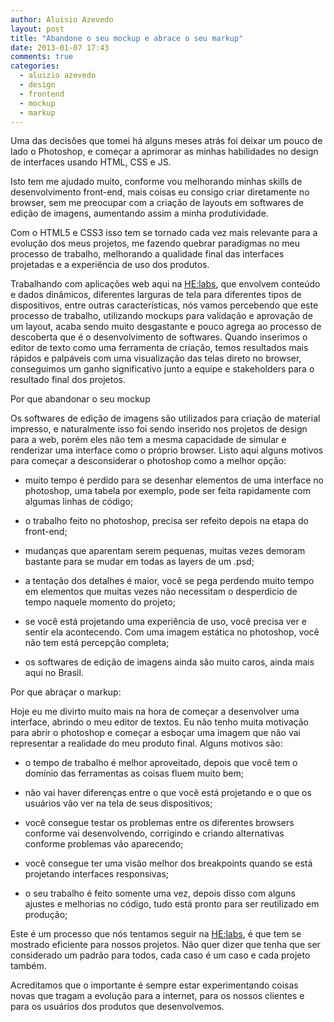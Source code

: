 ```yaml
---
author: Aluisio Azevedo
layout: post
title: "Abandone o seu mockup e abrace o seu markup"
date: 2013-01-07 17:43
comments: true
categories: 
  - aluizio azevedo
  - design
  - frontend
  - mockup
  - markup
---
```

Uma das decisões que tomei há alguns meses atrás foi deixar um pouco de lado o Photoshop, e começar a aprimorar as minhas habilidades no design de interfaces usando HTML, CSS e JS.

Isto tem me ajudado muito, conforme vou melhorando minhas skills de desenvolvimento front-end, mais coisas eu consigo criar diretamente no browser, sem me preocupar com a criação de layouts em softwares de edição de imagens, aumentando assim a minha produtividade.
<!-- more -->

Com o HTML5 e CSS3 isso tem se tornado cada vez mais relevante para a evolução dos meus projetos, me fazendo quebrar paradigmas no meu processo de trabalho, melhorando a qualidade final das interfaces projetadas e a experiência de uso dos produtos.

Trabalhando com aplicações web aqui na [HE:labs][1], que envolvem conteúdo e dados dinâmicos, diferentes larguras de tela para diferentes tipos de dispositivos, entre outras características, nós vamos percebendo que este processo de trabalho, utilizando mockups para validação e aprovação de um layout, acaba sendo muito desgastante e pouco agrega ao processo de descoberta que é o desenvolvimento de softwares. Quando inserimos o editor de texto como uma ferramenta de criação, temos resultados mais rápidos e palpáveis com uma visualização das telas direto no browser, conseguimos um ganho significativo junto a equipe e stakeholders para o resultado final dos projetos.

Por que abandonar o seu mockup

Os softwares de edição de imagens são utilizados para criação de material impresso, e naturalmente isso foi sendo inserido nos projetos de design para a web, porém eles não tem a mesma capacidade de simular e renderizar uma interface como o próprio browser. Listo aqui alguns motivos para começar a desconsiderar o photoshop como a melhor opção:

* muito tempo é perdido para se desenhar elementos de uma interface no photoshop, uma tabela por exemplo, pode ser feita rapidamente com algumas linhas de código;

* o trabalho feito no photoshop, precisa ser refeito depois na etapa do front-end;

* mudanças que aparentam serem pequenas, muitas vezes demoram bastante para se mudar em todas as layers de um .psd;

* a tentação dos detalhes é maior, você se pega perdendo muito tempo em elementos que muitas vezes não necessitam o desperdicio de tempo naquele momento do projeto;

* se você está projetando uma experiência de uso, você precisa ver e sentir ela acontecendo. Com uma imagem estática no photoshop, você não tem está percepção completa;

* os softwares de edição de imagens ainda são muito caros, ainda mais aqui no Brasil.

Por que abraçar o markup:

Hoje eu me divirto muito mais na hora de começar a desenvolver uma interface, abrindo o meu editor de textos. Eu não tenho muita motivação para abrir o photoshop e começar a esboçar uma imagem que não vai representar a realidade do meu produto final. Alguns motivos são:

* o tempo de trabalho é melhor aproveitado, depois que você tem o domínio das ferramentas as coisas fluem muito bem;

* não vai haver diferenças entre o que você está projetando e o que os usuários vão ver na tela de seus dispositivos;

* você consegue testar os problemas entre os diferentes browsers conforme vai desenvolvendo, corrigindo e criando alternativas conforme problemas vão aparecendo;

* você consegue ter uma visão melhor dos breakpoints quando se está projetando interfaces responsivas;

* o seu trabalho é feito somente uma vez, depois disso com alguns ajustes e melhorias no código, tudo está pronto para ser reutilizado em produção;

Este é um processo que nós tentamos seguir na [HE:labs][1], é que tem se mostrado eficiente para nossos projetos. Não quer dizer que tenha que ser considerado um padrão para todos, cada caso é um caso e cada projeto também.

Acreditamos que o importante é sempre estar experimentando coisas novas que tragam a evolução para a internet, para os nossos clientes e para os usuários dos produtos que desenvolvemos.

[1]:http://helabs.com.br